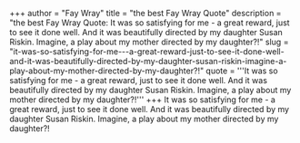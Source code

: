 +++
author = "Fay Wray"
title = "the best Fay Wray Quote"
description = "the best Fay Wray Quote: It was so satisfying for me - a great reward, just to see it done well. And it was beautifully directed by my daughter Susan Riskin. Imagine, a play about my mother directed by my daughter?!"
slug = "it-was-so-satisfying-for-me---a-great-reward-just-to-see-it-done-well-and-it-was-beautifully-directed-by-my-daughter-susan-riskin-imagine-a-play-about-my-mother-directed-by-my-daughter?!"
quote = '''It was so satisfying for me - a great reward, just to see it done well. And it was beautifully directed by my daughter Susan Riskin. Imagine, a play about my mother directed by my daughter?!'''
+++
It was so satisfying for me - a great reward, just to see it done well. And it was beautifully directed by my daughter Susan Riskin. Imagine, a play about my mother directed by my daughter?!
